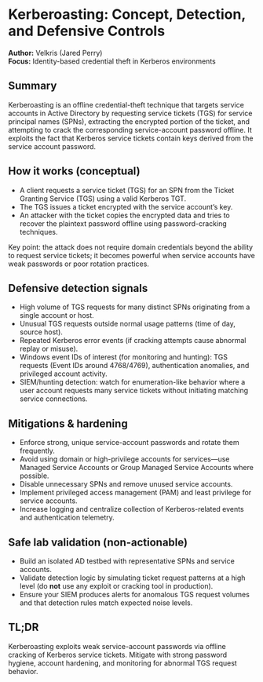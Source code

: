 # Kerberoasting: Concept, Detection, and Defensive Controls

**Author:** Velkris (Jared Perry)  
**Focus:** Identity-based credential theft in Kerberos environments

## Summary
Kerberoasting is an offline credential-theft technique that targets service accounts in Active Directory by requesting service tickets (TGS) for service principal names (SPNs), extracting the encrypted portion of the ticket, and attempting to crack the corresponding service-account password offline. It exploits the fact that Kerberos service tickets contain keys derived from the service account password.

## How it works (conceptual)
- A client requests a service ticket (TGS) for an SPN from the Ticket Granting Service (TGS) using a valid Kerberos TGT.
- The TGS issues a ticket encrypted with the service account’s key.
- An attacker with the ticket copies the encrypted data and tries to recover the plaintext password offline using password-cracking techniques.

Key point: the attack does not require domain credentials beyond the ability to request service tickets; it becomes powerful when service accounts have weak passwords or poor rotation practices.

## Defensive detection signals
- High volume of TGS requests for many distinct SPNs originating from a single account or host.
- Unusual TGS requests outside normal usage patterns (time of day, source host).
- Repeated Kerberos error events (if cracking attempts cause abnormal replay or misuse).
- Windows event IDs of interest (for monitoring and hunting): TGS requests (Event IDs around 4768/4769), authentication anomalies, and privileged account activity.
- SIEM/hunting detection: watch for enumeration-like behavior where a user account requests many service tickets without initiating matching service connections.

## Mitigations & hardening
- Enforce strong, unique service-account passwords and rotate them frequently.
- Avoid using domain or high-privilege accounts for services—use Managed Service Accounts or Group Managed Service Accounts where possible.
- Disable unnecessary SPNs and remove unused service accounts.
- Implement privileged access management (PAM) and least privilege for service accounts.
- Increase logging and centralize collection of Kerberos-related events and authentication telemetry.

## Safe lab validation (non-actionable)
- Build an isolated AD testbed with representative SPNs and service accounts.
- Validate detection logic by simulating ticket request patterns at a high level (do **not** use any exploit or cracking tool in production).
- Ensure your SIEM produces alerts for anomalous TGS request volumes and that detection rules match expected noise levels.

## TL;DR
Kerberoasting exploits weak service-account passwords via offline cracking of Kerberos service tickets. Mitigate with strong password hygiene, account hardening, and monitoring for abnormal TGS request behavior.

